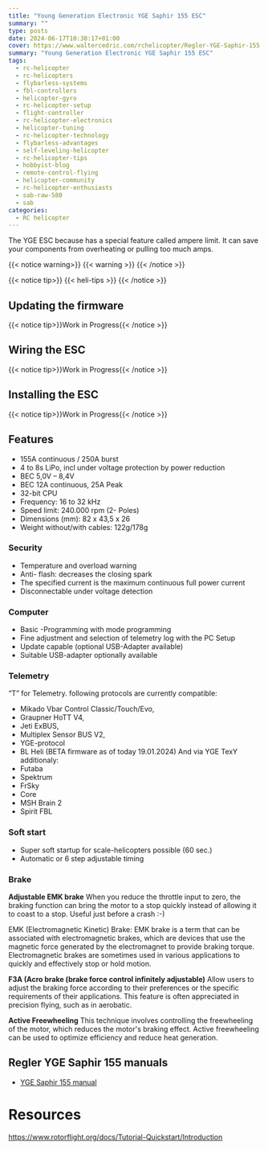 ```yaml
---
title: "Young Generation Electronic YGE Saphir 155 ESC"
summary: ""
type: posts
date: 2024-06-17T10:30:17+01:00
cover: https://www.waltercedric.com/rchelicopter/Regler-YGE-Saphir-155.webp
summary: "Young Generation Electronic YGE Saphir 155 ESC"
tags:
  - rc-helicopter
  - rc-helicopters
  - flybarless-systems
  - fbl-controllers
  - helicopter-gyro
  - rc-helicopter-setup
  - flight-controller
  - rc-helicopter-electronics
  - helicopter-tuning
  - rc-helicopter-technology
  - flybarless-advantages
  - self-leveling-helicopter
  - rc-helicopter-tips
  - hobbyist-blog
  - remote-control-flying
  - helicopter-community
  - rc-helicopter-enthusiasts
  - sab-raw-580
  - sab
categories:
  - RC helicopter
---
```

The YGE ESC because has a special feature called ampere limit. It can save your components from overheating or pulling too much amps.

{{< notice warning>}}
{{< warning >}}
{{< /notice >}}

{{< notice tip>}}
{{< heli-tips >}}
{{< /notice >}}

## Updating the firmware
{{< notice tip>}}Work in Progress{{< /notice >}}

## Wiring the ESC
{{< notice tip>}}Work in Progress{{< /notice >}}

## Installing the ESC
{{< notice tip>}}Work in Progress{{< /notice >}}

## Features
* 155A continuous / 250A burst
* 4 to 8s LiPo, incl under voltage protection by power reduction
* BEC 5,0V – 8,4V
* BEC 12A continuous, 25A Peak
* 32-bit CPU
* Frequency: 16 to 32 kHz
* Speed limit: 240.000 rpm (2- Poles)
* Dimensions (mm): 82 x 43,5 x 26
* Weight without/with cables: 122g/178g

### Security
* Temperature and overload warning
* Anti- flash: decreases the closing spark
* The specified current is the maximum continuous full power current
* Disconnectable under voltage detection

### Computer
* Basic -Programming with mode programming
* Fine adjustment and selection of telemetry log with the PC Setup
* Update capable (optional USB-Adapter available)
* Suitable USB-adapter optionally available

### Telemetry
“T” for Telemetry. following protocols are currently compatible:
* Mikado Vbar Control Classic/Touch/Evo,
* Graupner HoTT V4,
* Jeti ExBUS,
* Multiplex Sensor BUS V2,
* YGE-protocol
* BL Heli (BETA firmware as of today 19.01.2024)
And via YGE TexY additionaly:
* Futaba
* Spektrum
* FrSky
* Core
* MSH Brain 2
* Spirit FBL

### Soft start
 * Super soft startup for scale-helicopters possible (60 sec.)
 * Automatic or 6 step adjustable timing

### Brake
**Adjustable EMK brake**
When you reduce the throttle input to zero, the braking function can bring the motor to a stop quickly instead of allowing it to coast to a stop. Useful just before a crash :-)

EMK (Electromagnetic Kinetic) Brake: EMK brake is a term that can be associated with electromagnetic brakes, which are devices that use the magnetic force generated by the electromagnet to provide braking torque. Electromagnetic brakes are sometimes used in various applications to quickly and effectively stop or hold motion.

**F3A (Acro brake (brake force control infinitely adjustable)**
Allow users to adjust the braking force according to their preferences or the specific requirements of their applications. This feature is often appreciated in precision flying, such as in aerobatic.

**Active Freewheeling** This technique involves controlling the freewheeling of the motor, which reduces the motor's braking effect. Active freewheeling can be used to optimize efficiency and reduce heat generation.

## Regler YGE Saphir 155 manuals
* [YGE Saphir 155 manual](/rchelicopter/sab-raw-580/YGE-Saphir125155-eng.pdf)

# Resources
https://www.rotorflight.org/docs/Tutorial-Quickstart/Introduction








